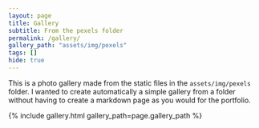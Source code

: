 ```yaml
---
layout: page
title: Gallery
subtitle: From the pexels folder
permalink: /gallery/
gallery_path: "assets/img/pexels"
tags: []
hide: true
---
```


This is a photo gallery made from the static files in the `assets/img/pexels` folder. 
I wanted to create automatically a simple gallery from a folder without having to create a markdown page as you would for the portfolio.


{% include gallery.html gallery_path=page.gallery_path %}
